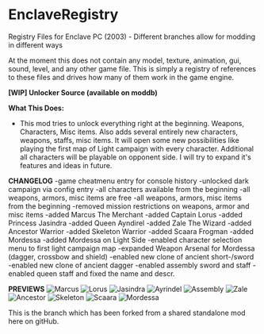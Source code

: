 # EnclaveRegistry
Registry Files for Enclave PC (2003) - Different branches allow for modding in different ways

At the moment this does not contain any model, texture, animation, gui, sound, level, and any other game file. 
This is simply a registry of references to these files and drives how many of them work in the game engine. 


**[WIP] Unlocker Source (available on moddb)**

**What This Does:**
- This mod tries to unlock everything right at the beginning. Weapons, Characters, Misc items. Also adds several entirely new characters, weapons, staffs, misc items.
It will open some new possibilities like playing the first map of Light campaign with every character. Additional all characters will be playable on opponent side.
I will try to expand it's features and ideas in future.

**CHANGELOG**
-game cheatmenu entry for console history
-unlocked dark campaign via config entry
-all characters available from the beginning
-all weapons, armors, misc items are free
-all weapons, armors, misc items from the beginning
-removed mission restrictions on weapons, armor and misc items
-added Marcus The Merchant
-added Captain Lorus
-added Princess Jasindra
-added Queen Ayndirel
-added Zale The Wizard
-added Ancestor Warrior
-added Skeleton Warrior
-added Scaara Frogman
-added Mordessa
-added Mordessa on Light Side
-enabled character selection menu to first light campaign map
-expanded Weapon Arsenal for Mordessa (dagger, crossbow and shield)
-enabled new clone of ancient short-/sword
-enabled new clone of ancient dagger
-enabled assembly sword and staff
-enabled queen staff and fixed the name and descr.

**PREVIEWS**
![Marcus](https://github.com/user-attachments/assets/cf2d6edf-9287-4f61-9399-08b057f96027)
![Lorus](https://github.com/user-attachments/assets/b5026fd9-f03b-4d84-ac5f-33a4d9e6c981)
![Jasindra](https://github.com/user-attachments/assets/0a492925-7d6d-4558-930d-cd0d9c3ad486)
![Ayrindel](https://github.com/user-attachments/assets/be90bab9-fb93-4caf-ba46-0ee578fe3b34)
![Assembly](https://github.com/user-attachments/assets/c171a545-6847-4e1f-ae0b-ffa7f6f0f93d)
![Zale](https://github.com/user-attachments/assets/205fab04-88da-45a7-a5af-91ae41b24991)
![Ancestor](https://github.com/user-attachments/assets/b8698db3-7c74-435b-b547-1870d953edea)
![Skeleton](https://github.com/user-attachments/assets/b767b617-baa3-4b28-9f67-9006b89ea276)
![Scaara](https://github.com/user-attachments/assets/8b578745-3b7a-42f3-ace4-fafeab37503d)
![Mordessa](https://github.com/user-attachments/assets/f6420907-cbc2-403d-b338-a6a21b115f58)

This is the branch which has been forked from a shared standalone mod here on gitHub.
